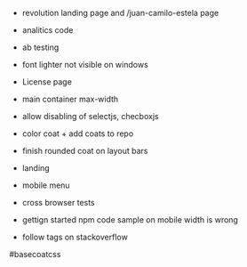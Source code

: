 - revolution landing page and /juan-camilo-estela page
- analitics code
- ab testing
- font lighter not visible on windows
- License page
- main container max-width
- allow disabling of selectjs, checboxjs
- color coat + add coats to repo
- finish rounded coat on layout bars
- landing
- mobile menu
- cross browser tests
- gettign started npm code sample on mobile width is wrong

- follow tags on stackoverflow

#basecoatcss